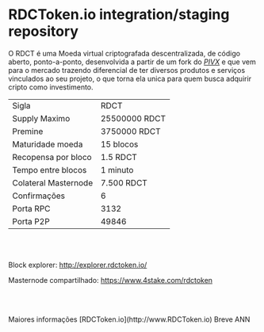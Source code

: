 RDCToken.io integration/staging repository
=====================================

O RDCT é uma Moeda virtual criptografada descentralizada, de código aberto, ponto-a-ponto, desenvolvida a partir de um fork do [_PIVX_](https://github.com/PIVX-Project/PIVX) e que vem para o mercado trazendo diferencial de ter diversos produtos e serviços vinculados ao seu projeto, o que torna ela unica para quem busca adquirir cripto como investimento.
 
<table>
<tr><td>Sigla</td><td>RDCT</td></tr>
<tr><td>Supply Maximo</td><td>25500000 RDCT</td></tr>
<tr><td>Premine</td><td>3750000 RDCT</td></tr>
<tr><td>Maturidade moeda</td><td>15 blocos</td></tr>
<tr><td>Recopensa por bloco</td><td>1.5 RDCT</td></tr>
<tr><td>Tempo entre blocos</td><td>1 minuto</td></tr>
<tr><td>Colateral Masternode</td><td>7.500 RDCT</td></tr>
<tr><td>Confirmações</td><td>6</td></tr>
<tr><td>Porta RPC</td><td>3132</td></tr>
<tr><td>Porta P2P</td><td>49846</td></tr>
</table>

<br>
<br>
<p>
 Block explorer: <a href="https://explorer.rdctoken.io/" target="_blank">http://explorer.rdctoken.io/</a>
</p>

<p>
 Masternode compartilhado: <a href="https://www.4stake.com/rdctoken" target="_blank">https://www.4stake.com/rdctoken</a>
</p>


<br>
<br>
<p>
Maiores informações [RDCToken.io](http://www.RDCToken.io) Breve ANN
 </p>
